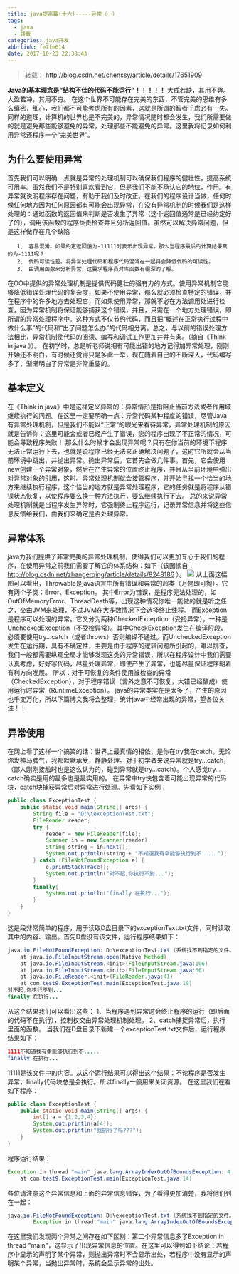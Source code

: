 ```yaml
---
title: java提高篇(十六)-----异常（一）
tags:
  - java
  - 转载
categories: java开发
abbrlink: fe7fe614
date: 2017-10-23 22:38:43
---
```

> 转载： http://blog.csdn.net/chenssy/article/details/17651909

**Java的基本理念是“结构不佳的代码不能运行”！！！！！**
大成若缺，其用不弊。
大盈若冲，其用不穷。
在这个世界不可能存在完美的东西，不管完美的思维有多么缜密，细心，我们都不可能考虑所有的因素，这就是所谓的智者千虑必有一失。同样的道理，计算机的世界也是不完美的，异常情况随时都会发生，我们所需要做的就是避免那些能够避免的异常，处理那些不能避免的异常。这里我将记录如何利用异常还程序一个“完美世界”。
## 为什么要使用异常
<!-- more -->
首先我们可以明确一点就是异常的处理机制可以确保我们程序的健壮性，提高系统可用率。虽然我们不是特别喜欢看到它，但是我们不能不承认它的地位，作用。有异常就说明程序存在问题，有助于我们及时改正。在我们的程序设计当做，任何时候任何地方因为任何原因都有可能会出现异常，在没有异常机制的时候我们是这样处理的：通过函数的返回值来判断是否发生了异常（这个返回值通常是已经约定好了的），调用该函数的程序负责检查并且分析返回值。虽然可以解决异常问题，但是这样做存在几个缺陷：

       1、 容易混淆。如果约定返回值为-11111时表示出现异常，那么当程序最后的计算结果真的为-1111呢？
       2、 代码可读性差。将异常处理代码和程序代码混淆在一起将会降低代码的可读性。
       3、 由调用函数来分析异常，这要求程序员对库函数有很深的了解。
在OO中提供的异常处理机制是提供代码健壮的强有力的方式。使用异常机制它能够降低错误处理代码的复杂度，如果不使用异常，那么就必须检查特定的错误，并在程序中的许多地方去处理它，而如果使用异常，那就不必在方法调用处进行检查，因为异常机制将保证能够捕获这个错误，并且，只需在一个地方处理错误，即所谓的异常处理程序中。这种方式不仅节约代码，而且把“概述在正常执行过程中做什么事”的代码和“出了问题怎么办”的代码相分离。总之，与以前的错误处理方法相比，异常机制使代码的阅读、编写和调试工作更加井井有条。（摘自《Think in java 》）。
在初学时，总是听老师说把有可能出错的地方记得加异常处理，刚刚开始还不明白，有时候还觉得只是多此一举，现在随着自己的不断深入，代码编写多了，渐渐明白了异常是非常重要的。
## 基本定义
在《Think in java》中是这样定义异常的：异常情形是指阻止当前方法或者作用域继续执行的问题。在这里一定要明确一点：异常代码某种程度的错误，尽管Java有异常处理机制，但是我们不能以“正常”的眼光来看待异常，异常处理机制的原因就是告诉你：这里可能会或者已经产生了错误，您的程序出现了不正常的情况，可能会导致程序失败！
那么什么时候才会出现异常呢？只有在你当前的环境下程序无法正常运行下去，也就是说程序已经无法来正确解决问题了，这时它所就会从当前环境中跳出，并抛出异常。抛出异常后，它首先会做几件事。首先，它会使用new创建一个异常对象，然后在产生异常的位置终止程序，并且从当前环境中弹出对异常对象的引用，这时。异常处理机制就会接管程序，并开始寻找一个恰当的地方来继续执行程序，这个恰当的地方就是异常处理程序，它的任务就是将程序从错误状态恢复，以使程序要么换一种方法执行，要么继续执行下去。
总的来说异常处理机制就是当程序发生异常时，它强制终止程序运行，记录异常信息并将这些信息反馈给我们，由我们来确定是否处理异常。
## 异常体系
java为我们提供了非常完美的异常处理机制，使得我们可以更加专心于我们的程序，在使用异常之前我们需要了解它的体系结构：如下（该图摘自：http://blog.csdn.net/zhangerqing/article/details/8248186 ）。
![](/uploads/exception.png)
从上面这幅图可以看出，Throwable是java语言中所有错误和异常的超类（万物即可抛）。它有两个子类：Error、Exception。
其中Error为错误，是程序无法处理的，如OutOfMemoryError、ThreadDeath等，出现这种情况你唯一能做的就是听之任之，交由JVM来处理，不过JVM在大多数情况下会选择终止线程。
而Exception是程序可以处理的异常。它又分为两种CheckedException（受捡异常），一种是UncheckedException（不受检异常）。其中CheckException发生在编译阶段，必须要使用try…catch（或者throws）否则编译不通过。而UncheckedException发生在运行期，具有不确定性，主要是由于程序的逻辑问题所引起的，难以排查，我们一般都需要纵观全局才能够发现这类的异常错误，所以在程序设计中我们需要认真考虑，好好写代码，尽量处理异常，即使产生了异常，也能尽量保证程序朝着有利方向发展。
所以：对于可恢复的条件使用被检查的异常（CheckedException），对于程序错误（言外之意不可恢复，大错已经酿成）使用运行时异常（RuntimeException）。
java的异常类实在是太多了，产生的原因也千变万化，所以下篇博文我将会整理，统计java中经常出现的异常，望各位关注！！
## 异常使用
在网上看了这样一个搞笑的话：世界上最真情的相依，是你在try我在catch。无论你发神马脾气，我都默默承受，静静处理。对于初学者来说异常就是try…catch，（鄙人刚刚接触时也是这么认为的，碰到异常就是try…catch）。个人感觉try…catch确实是用的最多也是最实用的。
在异常中try快包含着可能出现异常的代码块，catch块捕获异常后对异常进行处理。先看如下实例：
```java
public class ExceptionTest {  
    public static void main(String[] args) {  
        String file = "D:\\exceptionTest.txt";  
        FileReader reader;  
        try {  
            reader = new FileReader(file);  
            Scanner in = new Scanner(reader);    
            String string = in.next();    
            System.out.println(string + "不知道我有幸能够执行到不.....");  
        } catch (FileNotFoundException e) {  
            e.printStackTrace();  
            System.out.println("对不起,你执行不到...");  
        }    
        finally{  
            System.out.println("finally 在执行...");  
        }  
    }  
}  
```
这是段非常简单的程序，用于读取D盘目录下的exceptionText.txt文件，同时读取其中的内容、输出。首先D盘没有该文件，运行程序结果如下：
```java
java.io.FileNotFoundException: D:\exceptionTest.txt (系统找不到指定的文件。)  
    at java.io.FileInputStream.open(Native Method)  
    at java.io.FileInputStream.<init>(FileInputStream.java:106)  
    at java.io.FileInputStream.<init>(FileInputStream.java:66)  
    at java.io.FileReader.<init>(FileReader.java:41)  
    at com.test9.ExceptionTest.main(ExceptionTest.java:19)  
对不起,你执行不到...  
finally 在执行...  
```
从这个结果我们可以看出这些：
1、当程序遇到异常时会终止程序的运行（即后面的代码不在执行），控制权交由异常处理机制处理。
2、catch捕捉异常后，执行里面的函数。
当我们在D盘目录下新建一个exceptionTest.txt文件后，运行程序结果如下：
```java
1111不知道我有幸能够执行到不.....  
finally 在执行...  
```
11111是该文件中的内容。从这个运行结果可以得出这个结果：不论程序是否发生异常，finally代码块总是会执行。所以finally一般用来关闭资源。
在这里我们在看如下程序：
```java
public class ExceptionTest {  
    public static void main(String[] args) {  
        int[] a = {1,2,3,4};  
        System.out.println(a[4]);  
        System.out.println("我执行了吗???");  
    }  
} 
```
程序运行结果：
```java
Exception in thread "main" java.lang.ArrayIndexOutOfBoundsException: 4  
    at com.test9.ExceptionTest.main(ExceptionTest.java:14)  
```
各位请注意这个异常信息和上面的异常信息错误，为了看得更加清楚，我将他们列在一起：
```java
java.io.FileNotFoundException: D:\exceptionTest.txt (系统找不到指定的文件。)  
        Exception in thread "main" java.lang.ArrayIndexOutOfBoundsException: 4  
```
在这里我们发现两个异常之间存在如下区别：第二个异常信息多了Exception in thread "main"，这显示了出现异常信息的位置。在这里可以得到如下结论：若程序中显示的声明了某个异常，则抛出异常时不会显示出处，若程序中没有显示的声明某个异常，当抛出异常时，系统会显示异常的出处。